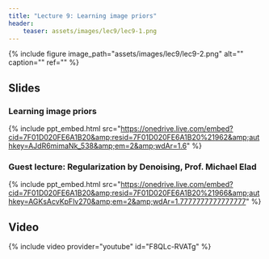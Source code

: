 ```yaml
---
title: "Lecture 9: Learning image priors"
header:
    teaser: assets/images/lec9/lec9-1.png
---
```



{% include figure
image_path="assets/images/lec9/lec9-2.png"
alt="" caption="" ref=""
%}

## Slides


### Learning image priors

{% include ppt_embed.html
src="https://onedrive.live.com/embed?cid=7F01D020FE6A1B20&amp;resid=7F01D020FE6A1B20%21962&amp;authkey=AJdR6mimaNk_538&amp;em=2&amp;wdAr=1.6" %}


### Guest lecture: Regularization by Denoising, Prof. Michael Elad

{% include ppt_embed.html
src="https://onedrive.live.com/embed?cid=7F01D020FE6A1B20&amp;resid=7F01D020FE6A1B20%21966&amp;authkey=AGKsAcvKpFlv270&amp;em=2&amp;wdAr=1.7777777777777777" %}


## Video

{% include video provider="youtube" id="F8QLc-RVATg" %}